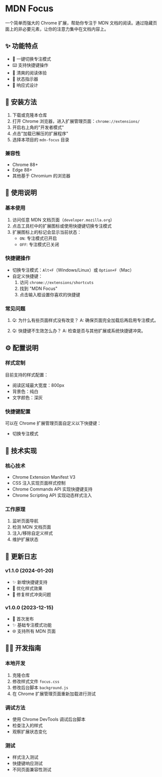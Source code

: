 # MDN Focus

一个简单而强大的 Chrome 扩展，帮助你专注于 MDN 文档的阅读。通过隐藏页面上的非必要元素，让你的注意力集中在文档内容上。

## ✨ 功能特点

- 🎯 一键切换专注模式
- ⌨️ 支持快捷键操作
- 🎨 清爽的阅读体验
- 🔄 状态指示器
- 📱 响应式设计

## 🚀 安装方法

1. 下载或克隆本仓库
2. 打开 Chrome 浏览器，进入扩展管理页面：`chrome://extensions/`
3. 开启右上角的"开发者模式"
4. 点击"加载已解压的扩展程序"
5. 选择本项目的 `mdn-focus` 目录

### 兼容性

- Chrome 88+
- Edge 88+
- 其他基于 Chromium 的浏览器

## 📖 使用说明

### 基本使用

1. 访问任意 MDN 文档页面（`developer.mozilla.org`）
2. 点击工具栏中的扩展图标或使用快捷键切换专注模式
3. 扩展图标上的标记会显示当前状态：
   - `ON`: 专注模式已开启
   - `OFF`: 专注模式已关闭

### 快捷键操作

- 切换专注模式：`Alt+F`（Windows/Linux）或 `Option+F`（Mac）
- 自定义快捷键：
  1. 访问 `chrome://extensions/shortcuts`
  2. 找到 "MDN Focus"
  3. 点击输入框设置你喜欢的快捷键

### 常见问题

1. Q: 为什么有些页面样式没有改变？
   A: 确保页面完全加载后再启用专注模式。

2. Q: 快捷键不生效怎么办？
   A: 检查是否与其他扩展或系统快捷键冲突。

## ⚙️ 配置说明

### 样式定制

目前支持的样式配置：

- 阅读区域最大宽度：800px
- 背景色：纯白
- 文字颜色：深灰

### 快捷键配置

可以在 Chrome 扩展管理页面自定义以下快捷键：

- 切换专注模式

## 🔧 技术实现

### 核心技术

- Chrome Extension Manifest V3
- CSS 注入实现页面样式控制
- Chrome Commands API 实现快捷键支持
- Chrome Scripting API 实现动态样式注入

### 工作原理

1. 监听页面导航
2. 检测 MDN 文档页面
3. 注入/移除自定义样式
4. 维护扩展状态

## 📝 更新日志

### v1.1.0 (2024-01-20)

- ✨ 新增快捷键支持
- 🎨 优化样式效果
- 🐛 修复样式冲突问题

### v1.0.0 (2023-12-15)

- 🎉 首次发布
- ✨ 基础专注模式功能
- 🌐 支持所有 MDN 页面

## 👨‍💻 开发指南

### 本地开发

1. 克隆仓库
2. 修改样式文件 `focus.css`
3. 修改后台脚本 `background.js`
4. 在 Chrome 扩展管理页面重新加载进行测试

### 调试方法

- 使用 Chrome DevTools 调试后台脚本
- 检查注入的样式
- 观察扩展状态变化

### 测试

- 样式注入测试
- 快捷键响应测试
- 不同页面兼容性测试
